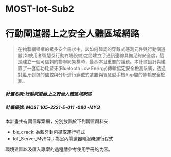 # MOST-Iot-Sub2

# 行動閘道器上之安全人體區域網路
> 在物聯網架構的眾多安全需求中，該如何確認的穿戴式感測元件與行動閘道器(如使用者智慧型行動終端設備)之間建立了通訊連線具備足夠安全度，這是建立一個可信賴的物聯網架構時，最基本且重要的議題。本計畫設計與建置了一套低功耗藍牙(Bluetooth Low Energy)傳輸協定安全檢測系統，透過對藍牙封包的監控與分析進行穿戴式裝置與智慧型手機App間的傳輸安全檢測。
##### 計畫名稱:行動閘道器上之安全人體區域網路
##### 計畫編號: MOST 105-2221-E-011 -080 -MY3

本計畫共有兩個專案檔，分別放置於下列兩個資料夾

- ble_crack: 為藍牙封包擷取運行程式
- IoT_Server_MySQL: 為室內閘道器端服務運行程式

環境建置以及匯入專案的過程請參考使用手冊的內容。
